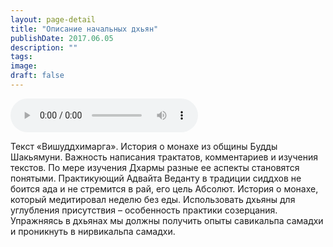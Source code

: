 ```yaml
---
layout: page-detail
title: "Описание начальных дхьян"
publishDate: 2017.06.05
description: ""
tags:
image:
draft: false
---
```


<audio title="2017.06.05 - Описание начальных дхьян.mp3" src="/upload/iblock/03e/03e7b34a02401658111577898de3f8fe.mp3" controls=""></audio>

 Текст «Вишуддхимарга». История о монахе из общины Будды Шакьямуни. Важность написания трактатов, комментариев и изучения текстов. По мере изучения Дхармы разные ее аспекты становятся понятыми. Практикующий Адвайта Веданту в традиции сиддхов не боится ада и не стремится в рай, его цель Абсолют. История о монахе, который медитировал неделю без еды. Использовать дхьяны для углубления присутствия – особенность практики созерцания. Упражняясь в дхьянах мы должны получить опыты савикальпа самадхи и проникнуть в нирвикальпа самадхи. 

  
